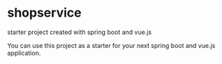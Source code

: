 # shopservice
starter project created with spring boot and vue.js

You can use this project as a starter for your next spring boot and vue.js application.
